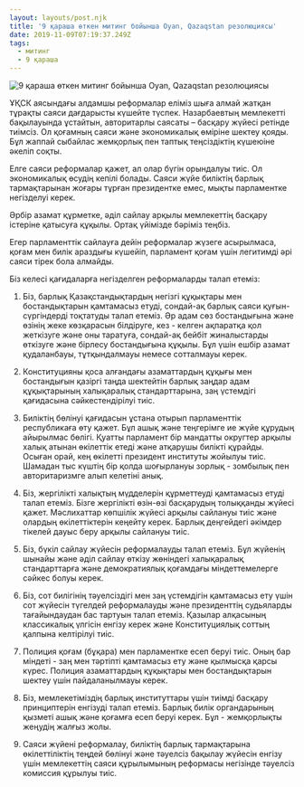 ```yaml
---
layout: layouts/post.njk
title: '9 қараша өткен митинг бойынша Oyan, Qazaqstan резолюциясы'
date: 2019-11-09T07:19:37.249Z
tags:
  - митинг
  - 9 қараша
---
```

![9 қараша өткен митинг бойынша Oyan, Qazaqstan резолюциясы](/images/fb_event911.png)



ҰҚСК аясындағы алдамшы реформалар еліміз шыға алмай жатқан тұрақты саяси дағдарысты күшейте түспек. Назарбаевтың мемлекетті бақылауында ұстайтын, авторитарлы саясаты – басқару жүйесі ретінде тиімсіз. Ол қоғамның саяси және экономикалық өміріне  шектеу қояды. Бұл жаппай сыбайлас жемқорлық пен таптық теңсіздіктің күшеюіне әкеліп соқты.

Елге саяси реформалар қажет, ал олар бүгін орындалуы тиіс. Ол экономикалық өсудің кепілі болады. Саяси жүйе биліктің барлық тармақтарынан жоғары тұрған президентке емес, мықты парламентке негізделуі керек.



Әрбір азамат құрметке, әділ сайлау арқылы мемлекеттің басқару істеріне қатысуға құқылы.  Ортақ үйімізде бәріміз теңбіз.



Егер парламенттік сайлауға дейін реформалар жүзеге асырылмаса, қоғам мен билік араздығы күшейіп, парламент қоғам үшін легитимді әрі саяси тірек бола алмайды.



Біз келесі қағидаларға негізделген реформаларды талап етеміз:



1. Біз, барлық Қазақстандықтардың негізгі құқықтары мен бостандықтарын қамтамасыз етуді, сондай-ақ барлық саяси қуғын-сүргіндерді тоқтатуды талап етеміз. Әр адам сөз бостандығына және өзінің жеке көзқарасын білдіруге, кез - келген ақпаратқа қол жеткізуге және оны таратуға, сондай-ақ бейбіт жиналыстарды өткізуге және бірлесу бостандығына құқылы. Бұл үшін ешбір азамат қудаланбауы, тұтқындалмауы немесе сотталмауы керек.



2. Конституцияны қоса алғандағы азаматтардың құқығы мен бостандығын қазіргі таңда шектейтін барлық заңдар адам құқықтарының халықаралық стандарттарына, заң үстемдігі қағидасына сәйкестендірілуі тиіс.



3. Биліктің бөлінуі қағидасын ұстана отырып парламенттік республикаға өту қажет. Бұл ашық және теңгерімге ие жүйе құрудың айырылмас бөлігі. Қуатты парламент бір мандатты округтер арқылы халық атынан өкілеттік етеді және атқарушы билікті құрайды. Осыған орай, кең өкілетті президент институты жойылуы тиіс. Шамадан тыс күштің бір қолда шоғырлануы зорлық - зомбылық пен авторитаризмге алып келетіні анық.



4. Біз, жергілікті халықтың мүдделерін құрметтеуді қамтамасыз етуді талап етеміз. Бізге жергілікті өзін-өзі басқарудың толыққанды жүйесі қажет. Мәслихаттар көпшілік жүйесі арқылы сайлануы тиіс және олардың өкілеттіктерін кеңейту керек. Барлық деңгейдегі әкімдер тікелей дауыс беру арқылы сайлануы тиіс.

5. Біз, бүкіл сайлау жүйесін реформалауды талап етеміз. Бұл жүйенің шынайы және әділ сайлау өткізу жөніндегі халықаралық стандарттарға және демократиялық қоғамдағы міндеттемелерге сәйкес болуы керек.



6. Біз, сот билігінің тәуелсіздігі мен заң үстемдігін қамтамасыз ету үшін сот жүйесін түгелдей реформалауды және президенттің судьяларды тағайындаудан бас тартуын талап етеміз. Қазылар алқасының классикалық үлгісін енгізу керек және Конституциялық соттың қалпына келтірілуі тиіс.



7. Полиция қоғам (бұқара) мен парламентке есеп беруі тиіс. Оның бар міндеті - заң мен тәртіпті қамтамасыз ету және қылмысқа қарсы күрес. Полиция азаматтардың құқықтары мен бостандықтарын шектеу үшін пайдаланылмауы керек.



8. Біз, мемлекетіміздің барлық институттары үшін тиімді басқару принциптерін енгізуді талап етеміз. Барлық билік органдарының қызметі ашық және қоғамға есеп беруі керек. Бұл - жемқорлықты жеңудің жалғыз жолы.



9. Саяси жүйені реформалау, биліктің барлық тармақтарына өкілеттіліктің теңдей бөлінуі және тәуелсіз бақылау жүйесін енгізу үшін мемлекеттің саяси құрылымының реформасы негізінде тәуелсіз комиссия құрылуы тиіс.
